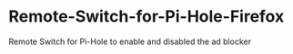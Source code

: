 # Remote-Switch-for-Pi-Hole-Firefox
Remote Switch for Pi-Hole to enable and disabled the ad blocker
